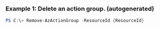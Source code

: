 ### Example 1: Delete an action group. (autogenerated)
```powershell
PS C:\> Remove-AzActionGroup -ResourceId {ResourceId}
```

